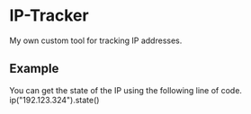 # IP-Tracker
My own custom tool for tracking IP addresses.

## Example
You can get the state of the IP using the following line of code.
ip("192.123.324").state()